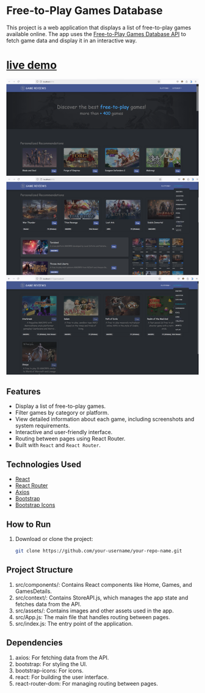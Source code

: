 # Free-to-Play Games Database 

This project is a web application that displays a list of free-to-play games available online. The app uses the [Free-to-Play Games Database API](https://www.freetogame.com/api-doc) to fetch game data and display it in an interactive way.
# [live demo](https://game-over-route-zeta.vercel.app/)
![Add Product Preview](./public/preview_1.png)
![Add Product Preview](./public/preview_2.png)
![Add Product Preview](./public/preview_3.png)

## Features

- Display a list of free-to-play games.
- Filter games by category or platform.
- View detailed information about each game, including screenshots and system requirements.
- Interactive and user-friendly interface.
- Routing between pages using React Router.
- Built with `React` and `React Router`.

## Technologies Used

- [React](https://reactjs.org/)
- [React Router](https://reactrouter.com/)
- [Axios](https://axios-http.com/)
- [Bootstrap](https://getbootstrap.com/)
- [Bootstrap Icons](https://icons.getbootstrap.com/)

## How to Run

1. Download or clone the project:

   ```bash
   git clone https://github.com/your-username/your-repo-name.git

## Project Structure
1. src/components/: Contains React components like Home, Games, and GamesDetails.
2. src/context/: Contains StoreAPI.js, which manages the app state and fetches data from the API.
3. src/assets/: Contains images and other assets used in the app.
4. src/App.js: The main file that handles routing between pages.
5. src/index.js: The entry point of the application.

## Dependencies
   1. axios: For fetching data from the API.
   2. bootstrap: For styling the UI.
   3. bootstrap-icons: For icons.
   4. react: For building the user interface.
   5. react-router-dom: For managing routing between pages.